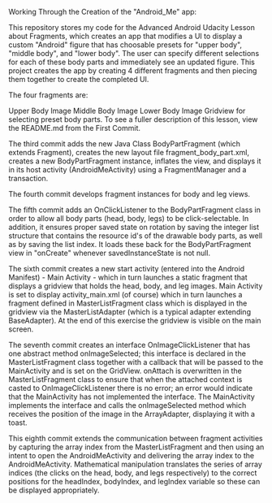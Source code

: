 Working Through the Creation of the "Android_Me" app:

This repository stores my code for the Advanced Android Udacity Lesson about Fragments, which creates an app that modifies a UI to display a custom "Android" figure that has choosable presets for "upper body", "middle body", and "lower body". The user can specify different selections for each of these body parts and immediately see an updated figure. This project creates the app by creating 4 different fragments and then piecing them together to create the completed UI.

The four fragments are:

Upper Body Image Middle Body Image Lower Body Image Gridview for selecting preset body parts. To see a fuller description of this lesson, view the README.md from the First Commit.

The third commit adds the new Java Class BodyPartFragment (which extends Fragment), creates the new layout file fragment_body_part.xml, creates a new BodyPartFragment instance, inflates the view, and displays it in its host activity (AndroidMeActivity) using a FragmentManager and a transaction.

The fourth commit develops fragment instances for body and leg views.

The fifth commit adds an OnClickListener to the BodyPartFragment class in order to allow all body parts (head, body, legs) to be click-selectable. In addition, it ensures proper saved state on rotation by saving the integer list structure that contains the resource id's of the drawable body parts, as well as by saving the list index. It loads these back for the BodyPartFragment view in "onCreate" whenever savedInstanceState is not null.

The sixth commit creates a new start activity (entered into the Android Manifest) - Main Activity - which in turn launches a static fragment that displays a gridview that holds the head, body, and leg images. Main Activity is set to display activity_main.xml (of course) which in turn launches a fragment defined in MasterListFragment class which is displayed in the gridview via the MasterListAdapter (which is a typical adapter extending BaseAdapter). At the end of this exercise the gridview is visible on the main screen.

The seventh commit creates an interface OnImageClickListener that has one abstract method onImageSelected; this interface is declared in the MasterListFragment class together with a callback that will be passed to the MainActivity and is set on the GridView. onAttach is overwritten in the MasterListFragment class to ensure that when the attached context is casted to OnImageClickListener there is no error; an error would indicate that the MainActivity has not implemented the interface. The MainActivity implements the interface and calls the onImageSelected method which receives the position of the image in the ArrayAdapter, displaying it with a toast.

This eighth commit extends the communication between fragment activities by capturing the array index from the MasterListFragment and then using an intent to open the AndroidMeActivity and delivering the array index to the AndroidMeActivity.  Mathematical manipulation translates the series of array indices (the clicks on the head, body, and legs respectively) to the correct positions for the headIndex, bodyIndex, and legIndex variable so these can be displayed appropriately.